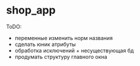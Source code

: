 # shop_app
ToDO:
 - переменные изменить норм названия
 - сделать юник атрибуты
 - обработка исключений + несуществующая бд
 - продумать структуру главного окна

 
